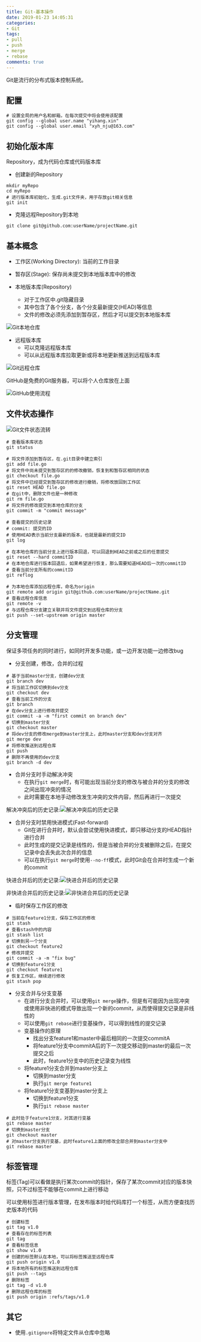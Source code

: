 ```yaml
---
title: Git-基本操作
date: 2019-01-23 14:05:31
categories:
- Git
tags:
- pull
- push
- merge
- rebase
comments: true
---
```


Git是流行的分布式版本控制系统。

## 配置

```shell
# 设置全局的用户名和邮箱，在每次提交中将会使用该配置
git config --global user.name "yihang.xin"
git config --global user.email "xyh_nju@163.com"
```

## 初始化版本库

Repository，成为代码仓库或代码版本库

- 创建新的Repository

```shell
mkdir myRepo
cd myRepo
# 进行版本库初始化，生成.git文件夹，用于存放git相关信息
git init
```

- 克隆远程Repository到本地

```shell
git clone git@github.com:userName/projectName.git
```

## 基本概念

- 工作区(Working Directory): 当前的工作目录

- 暂存区(Stage): 保存尚未提交到本地版本库中的修改

- 本地版本库(Repository)
  - 对于工作区中.git隐藏目录
  - 其中包含了各个分支，各个分支最新提交(HEAD)等信息
  - 文件的修改必须先添加到暂存区，然后才可以提交到本地版本库

![Git本地仓库](/images/git之本地仓库.png)

- 远程版本库
  - 可以克隆远程版本库
  - 可以从远程版本库拉取更新或将本地更新推送到远程版本库

![Git远程仓库](/images/git之远程仓库.png)

GitHub是免费的Git服务器，可以将个人仓库放在上面

![GitHub使用流程](/images/git之GitHub使用流程.png)

## 文件状态操作

![Git文件状态流转](/images/git之本地仓库文件状态流转.png)

```shell
# 查看版本库状态
git status

# 将文件添加到暂存区，在.git目录中建立索引
git add file.go
# 将文件中尚未提交到暂存区的的修改撤销，恢复到和暂存区相同的状态
git checkout file.go
# 将文件中已经提交到暂存区的修改进行撤销，将修改放回到工作区
git reset HEAD file.go
# 在git中，删除文件也是一种修改
git rm file.go
# 将文件的修改提交到本地仓库的分支
git commit -m "commit message"

# 查看提交的历史记录
# commit: 提交的ID
# 使用HEAD表示当前分支最新的版本，也就是最新的提交ID
git log

# 在本地仓库的当前分支上进行版本回退，可以回退到HEAD之前或之后的任意提交
git reset --hard commitID
# 在本地仓库进行版本回退后，如果希望进行恢复，那么需要知道HEAD后一次的commitID
# 查看当前分支所有的commitID
git reflog

# 为本地仓库添加远程仓库，命名为origin
git remote add origin git@github.com:userName/projectName.git
# 查看远程仓库信息
git remote -v
# 与远程仓库分支建立关联并将文件提交到远程仓库的分支
git push --set-upstream origin master
```

## 分支管理

保证多项任务的同时进行，如同时开发多功能，或一边开发功能一边修改bug

- 分支创建，修改，合并的过程

```shell
# 基于当前master分支，创建dev分支
git branch dev
# 将当前工作区切换到dev分支
git checkout dev
# 查看当前工作的分支
git branch
# 在dev分支上进行修改并提交
git commit -a -m "first commit on branch dev"
# 切换到master分支
git checkout master
# 将dev分支的修改merge到master分支上，此时master分支和dev分支对齐
git merge dev
# 将修改推送到远程仓库
git push
# 删除不再使用的dev分支
git branch -d dev
```

- 合并分支时手动解决冲突
  - 在执行`git merge`时，有可能出现当前分支的修改与被合并的分支的修改之间出现冲突的情况
  - 此时需要在本地手动修改发生冲突的文件内容，然后再进行一次提交

解决冲突后的历史记录:![解决冲突后的历史记录](/images/git之解决冲突.png)

- 合并分支时禁用快进模式(Fast-forward)
  - Git在进行合并时，默认会尝试使用快进模式，即只移动分支的HEAD指针进行合并
  - 此时生成的提交记录是线性的，但是当被合并的分支被删除之后，在提交记录中会丢失此次合并的信息
  - 可以在执行`git merge`时使用`--no-ff`模式，此时Git会在合并时生成一个新的commit

快进合并后的历史记录:![快进合并后的历史记录](/images/git之Fast-forward合并模式.png)

非快进合并后的历史记录:![非快进合并后的历史记录](/images/git之非Fast-forward合并模式.png)

- 临时保存工作区的修改

```shell
# 当前在feature1分支，保存工作区的修改
git stash
# 查看stash中的内容
git stash list
# 切换到另一个分支
git checkout feature2
# 修改并提交
git commit -a -m "fix bug"
# 切换到feature1分支
git checkout feature1
# 恢复工作区，继续进行修改
git stash pop
```

- 分支合并与分支变基
  - 在进行分支合并时，可以使用`git merge`操作，但是有可能因为出现冲突或使用非快进的模式导致出现一个新的commit，从而使得提交记录是非线性的
  - 可以使用`git rebase`进行变基操作，可以得到线性的提交记录
  - 变基操作的原理
    - 找出分支feature1和master中最后相同的一次提交commitA
    - 将feature1分支中commitA后的下一次提交移动到master的最后一次提交之后
    - 此时，feature1分支中的历史记录变为线性
  - 将feature1分支合并到master分支上
    - 切换到master分支
    - 执行`git merge feature1`
  - 将feature1分支变基到master分支上
    - 切换到feature1分支
    - 执行`git rebase master`

```shell
# 此时处于feature1分支，对其进行变基
git rebase master
# 切换到master分支
git checkout master
# 对master分支执行变基，此时feature1上面的修改全部合并到master分支中
git rebase master
```

## 标签管理

标签(Tag)可以看做是执行某次commit的指针，保存了某次commit对应的版本快照，只不过标签不能够在commit上进行移动

可以使用标签进行版本管理，在发布版本时给代码库打一个标签，从而方便查找历史版本的代码

```shell
# 创建标签
git tag v1.0
# 查看存在的标签列表
git tag
# 查看标签信息
git show v1.0
# 创建的标签默认在本地，可以将标签推送至远程仓库
git push origin v1.0
# 将本地所有的标签推送到远程仓库
git push --tags
# 删除标签
git tag -d v1.0
# 删除远程仓库的标签
git push origin :refs/tags/v1.0
```

## 其它

- 使用`.gitignore`将特定文件从仓库中忽略

